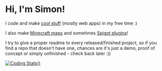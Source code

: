 # Hi, I'm Simon!

I code and make [cool stuff](https://simondmc.com/websites) (mostly web apps) in my free time :)

I also make [Minecraft maps](https://simondmc.com/maps) and sometimes [Spigot plugins](https://simondmc.com/plugins)!

I try to give a proper readme to every released/finished project, so if you find a repo that doesn't have one, chances are it's just a demo, proof of concept or simply unfinished - check back later :))

[![Coding Stats](https://github-readme-stats.vercel.app/api/wakatime?username=SimonDMC&langs_count=6&theme=github_dark)()](https://github.com/anuraghazra/github-readme-stats)
